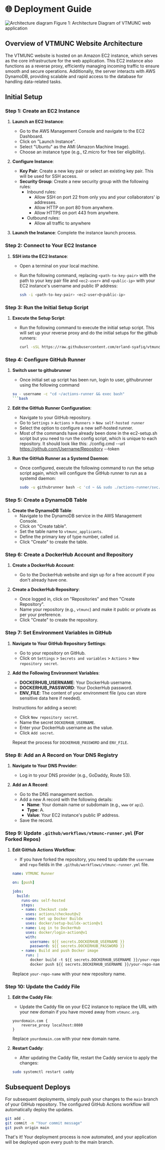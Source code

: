 # 🌐 Deployment Guide

![Architecture diagram](./assets/aws-architecture-diagram.png "Architecture Diagram" )
Figure 1: Architecture Diagram of VTMUNC web application

## Overview of VTMUNC Website Architecture
The VTMUNC website is hosted on an Amazon EC2 instance, which serves as the core infrastructure for the web application. This EC2 instance also functions as a reverse proxy, efficiently managing incoming traffic to ensure smooth and secure operations. Additionally, the server interacts with AWS DynamoDB, providing scalable and rapid access to the database for handling data-related tasks.

## Initial Setup

### Step 1: Create an EC2 Instance

1. **Launch an EC2 Instance**:
    - Go to the AWS Management Console and navigate to the EC2 Dashboard.
    - Click on "Launch Instance".
    - Select "Ubuntu" as the AMI (Amazon Machine Image).
    - Choose an instance type (e.g., t2.micro for free tier eligibility).

2. **Configure Instance**:
    - **Key Pair**: Create a new key pair or select an existing key pair. This will be used for SSH access.
    - **Security Group**: Create a new security group with the following rules:
        * Inbound rules: 
            - Allow SSH on port 22 from only you and your collaborators' ip addresses. 
            - Allow HTTP on port 80 from anywhere. 
            - Allow HTTPS on port 443 from anywhere.
        * Outbound rules: 
            - Allow all traffic to anywhere

3. **Launch the Instance**: Complete the instance launch process.

### Step 2: Connect to Your EC2 Instance

1. **SSH into the EC2 Instance**:
    - Open a terminal on your local machine.
    - Run the following command, replacing `<path-to-key-pair>` with the path to your key pair file and `<ec2-user>` and `<public-ip>` with your EC2 instance's username and public IP address:

      ```bash
      ssh -i <path-to-key-pair> <ec2-user>@<public-ip>
      ```

### Step 3: Run the Initial Setup Script

1. **Execute the Setup Script**:
    - Run the following command to execute the initial setup script. This will set up your reverse proxy and do the initial setups for the github runners:

      ```bash
      curl -sSL https://raw.githubusercontent.com/erland-syafiq/vtmunc/main/aws/ec2-setup.sh | bash
      ```

### Step 4: Configure GitHub Runner

1. **Switch user to githubrunner**
    - Once initial set up script has been run, login to user, githubrunner using the following command
    ```bash
    su - username -c "cd ~/actions-runner && exec bash"
    ```bash

2. **Edit the GitHub Runner Configuration**:
    - Navigate to your GitHub repository.
    - Go to `Settings` > `Actions` > `Runners` > `New self-hosted runner`
    - Select the option to configure a new self-hosted runner.
    - Most of the commands have already been done in the ec2-setup.sh script but you need to run the config script, which is unique to each repository. It should look like this: ./config.cmd --url https://github.com/Username/Repository --token <Token>

3. **Run the GitHub Runner as a Systemd Daemon**:
    - Once configured, execute the following command to run the setup script again, which will configure the GitHub runner to run as a systemd daemon:

      ```bash
      sudo -u githubrunner bash -c 'cd ~ && sudo ./actions-runner/svc.sh install && sudo ./actions-runner/svc.sh start && sudo ./actions-runner/svc.sh status'
      ```

### Step 5: Create a DynamoDB Table

1. **Create the DynamoDB Table**:
    - Navigate to the DynamoDB service in the AWS Management Console.
    - Click on "Create table".
    - Set the table name to `vtmunc_applicants`.
    - Define the primary key of type number, called `id`.
    - Click "Create" to create the table.

### Step 6: Create a DockerHub Account and Repository

1. **Create a DockerHub Account**:
    - Go to the DockerHub website and sign up for a free account if you don't already have one.

2. **Create a DockerHub Repository**:
    - Once logged in, click on "Repositories" and then "Create Repository".
    - Name your repository (e.g., `vtmunc`) and make it public or private as per your preference.
    - Click "Create" to create the repository.

### Step 7: Set Environment Variables in GitHub

1. **Navigate to Your GitHub Repository Settings**:
    - Go to your repository on GitHub.
    - Click on `Settings` > `Secrets and variables` > `Actions` > `New repository secret`.

2. **Add the Following Environment Variables**:
    - **DOCKERHUB_USERNAME**: Your DockerHub username.
    - **DOCKERHUB_PASSWORD**: Your DockerHub password.
    - **ENV_FILE**: The content of your environment file (you can store sensitive data here if needed).

    Instructions for adding a secret:
    - Click `New repository secret`.
    - Name the secret `DOCKERHUB_USERNAME`.
    - Enter your DockerHub username as the value.
    - Click `Add secret`.

    Repeat the process for `DOCKERHUB_PASSWORD` and `ENV_FILE`.

### Step 8: Add an A Record on Your DNS Registry

1. **Navigate to Your DNS Provider**:
    - Log in to your DNS provider (e.g., GoDaddy, Route 53).

2. **Add an A Record**:
    - Go to the DNS management section.
    - Add a new A record with the following details:
        - **Name**: Your domain name or subdomain (e.g., `www` or `api`).
        - **Type**: A.
        - **Value**: Your EC2 instance's public IP address.
    - Save the record.

### Step 9: Update `.github/workflows/vtmunc-runner.yml` (For Forked Repos)

1. **Edit GitHub Actions Workflow**:
    - If you have forked the repository, you need to update the `username` and `repo` fields in the `.github/workflows/vtmunc-runner.yml` file.

    ```yaml
    name: VTMUNC Runner

    on: [push]

    jobs:
      build:
        runs-on: self-hosted
        steps:
        - name: Checkout code
          uses: actions/checkout@v2
        - name: Set up Docker Buildx
          uses: docker/setup-buildx-action@v1
        - name: Log in to DockerHub
          uses: docker/login-action@v1
          with:
            username: ${{ secrets.DOCKERHUB_USERNAME }}
            password: ${{ secrets.DOCKERHUB_PASSWORD }}
        - name: Build and push Docker image
          run: |
            docker build -t ${{ secrets.DOCKERHUB_USERNAME }}/your-repo-name:latest .
            docker push ${{ secrets.DOCKERHUB_USERNAME }}/your-repo-name:latest
    ```

    Replace `your-repo-name` with your new repository name.

### Step 10: Update the Caddy File

1. **Edit the Caddy File**:
    - Update the Caddy file on your EC2 instance to replace the URL with your new domain if you have moved away from `vtmunc.org`.

    ```caddyfile
    yourdomain.com {
        reverse_proxy localhost:8080
    }
    ```

    Replace `yourdomain.com` with your new domain name.

2. **Restart Caddy**:
    - After updating the Caddy file, restart the Caddy service to apply the changes:

    ```bash
    sudo systemctl restart caddy
    ```


## Subsequent Deploys

For subsequent deployments, simply push your changes to the `main` branch of your GitHub repository. The configured GitHub Actions workflow will automatically deploy the updates.

```bash
git add .
git commit -m "Your commit message"
git push origin main
```

That's it! Your deployment process is now automated, and your application will be deployed upon every push to the main branch.
